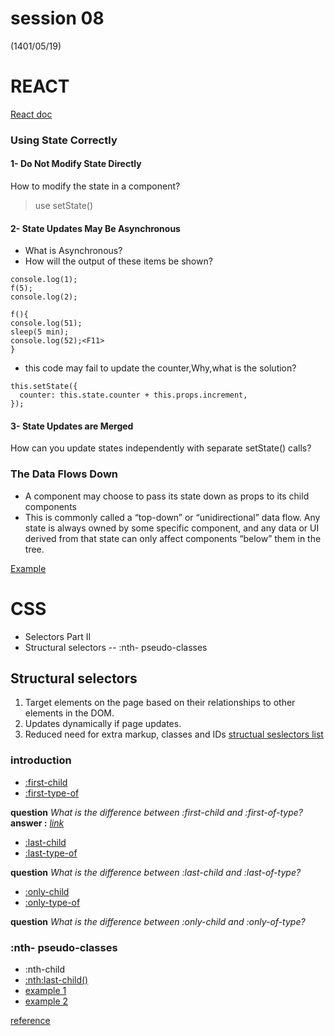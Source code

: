 # session 08
(1401/05/19)

# REACT
[React doc](https://reactjs.org/docs/state-and-lifecycle.html)

### Using State Correctly 

#### 1- Do Not Modify State Directly 

How to modify the state in a component?
> use setState()

#### 2- State Updates May Be Asynchronous 

- What is Asynchronous?
- How will the output of these items be shown?
```
console.log(1);
f(5);
console.log(2);

f(){
console.log(51);
sleep(5 min);
console.log(52);<F11>
}

```
- this code may fail to update the counter,Why,what is the solution?
```
this.setState({
  counter: this.state.counter + this.props.increment,
});
```
#### 3- State Updates are Merged 

How can you update states independently with separate setState() calls?

### The Data Flows Down 

- A component may choose to pass its state down as props to its child components
- This is commonly called a “top-down” or “unidirectional” data flow. Any state is always owned by some specific component, and any data or UI derived from that state can only affect components “below” them in the tree.

[Example](https://codepen.io/gaearon/pen/vXdGmd?editors=0010)


# CSS

- Selectors Part II
- Structural selectors
-- :nth- pseudo-classes

## Structural selectors
  1. Target elements on the page based on their relationships to other elements in the DOM.
  2. Updates dynamically if page updates.
  3. Reduced need for extra markup, classes and IDs
 [structual seslectors list](https://www.sitepoint.com/getting-to-know-css3-selectors-structural-pseudo-classes/)

### introduction
 - [:first-child](https://developer.mozilla.org/en-US/docs/Web/CSS/:first-child)
 - [:first-type-of](https://www.sitepoint.com/getting-to-know-css3-selectors-structural-pseudo-classes/)

  **question**
  *What is the difference between :first-child and :first-of-type?*
  **answer :** *[link](https://stackoverflow.com/questions/24657555/what-is-the-difference-between-first-child-and-first-of-type)*

 - [:last-child](https://developer.mozilla.org/en-US/docs/Web/CSS/:last-child)
 - [:last-type-of](https://developer.mozilla.org/en-US/docs/Web/CSS/:last-of-type)
 
  **question**
  *What is the difference between :last-child and :last-of-type?*

 - [:only-child](https://developer.mozilla.org/en-US/docs/Web/CSS/:only-child)
 - [:only-type-of](https://developer.mozilla.org/en-US/docs/Web/CSS/:only-of-type)

  **question**
  *What is the difference between :only-child and :only-of-type?*
 
### :nth- pseudo-classes
- :nth-child
- [:nth:last-child()](https://developer.mozilla.org/en-US/docs/Web/CSS/:nth-last-child) 
- [example 1](https://estelle.github.io/CSS/selectors/index2.html#slide8)
- [example 2](https://estelle.github.io/CSS/selectors/index2.html#slide8)
  
 [reference](https://estelle.github.io/CSS/selectors/index2.html#slide1)

